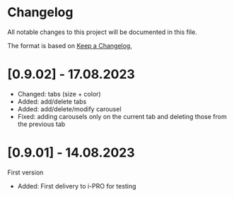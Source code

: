 # Changelog

All notable changes to this project will be documented in this file.

The format is based on [Keep a Changelog](https://keepachangelog.com/en/1.0.0/),

# [0.9.02] - 17.08.2023

- Changed: tabs (size + color)
- Added: add/delete tabs
- Added: add/delete/modify carousel
- Fixed: adding carousels only on the current tab and deleting those from the previous tab

# [0.9.01] - 14.08.2023

First version
- Added: First delivery to i-PRO for testing
